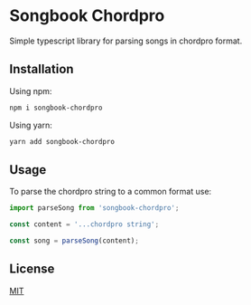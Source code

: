 # Songbook Chordpro

Simple typescript library for parsing songs in chordpro format.

## Installation

Using npm:

```bash
npm i songbook-chordpro
```

Using yarn:

```bash
yarn add songbook-chordpro

```

## Usage

To parse the chordpro string to a common format use:

```ts
import parseSong from 'songbook-chordpro';

const content = '...chordpro string';

const song = parseSong(content);
```

## License

[MIT](./license.txt)
